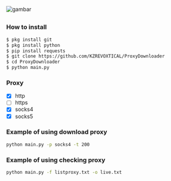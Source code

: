 ![gambar](https://raw.githubusercontent.com/KZREVOXTICAL/ProxyKit/main/Screenshot%20from%202022-09-20%2022-03-41.png)
##
### How to install
```Bash
$ pkg install git
$ pkg install python
$ pip install requests
$ git clone https://github.com/KZREVOXTICAL/ProxyDownloader
$ cd ProxyDownloader
$ python main.py
```
### Proxy
- [x] http
- [ ] https
- [x] socks4
- [X] socks5

### Example of using download proxy
```Bash
python main.py -p socks4 -t 200
```

### Example of using checking proxy
```Bash
python main.py -f listproxy.txt -o live.txt
```

